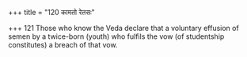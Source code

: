 +++
title = "120 कामतो रेतसः"

+++
121	Those who know the Veda declare that a voluntary effusion of semen by a twice-born (youth) who fulfils the vow (of studentship constitutes) a breach of that vow.